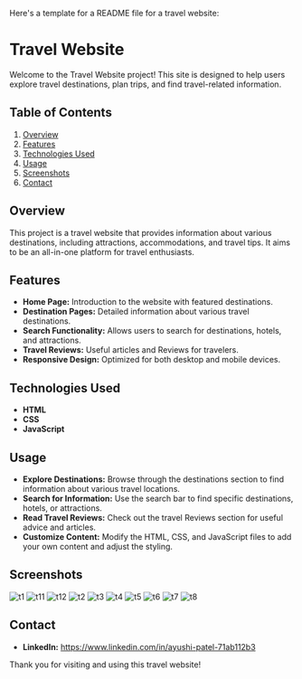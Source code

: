 Here's a template for a README file for a travel website:

# Travel Website

Welcome to the Travel Website project! This site is designed to help users explore travel destinations, plan trips, and find travel-related information.

## Table of Contents

1. [Overview](#overview)
2. [Features](#features)
3. [Technologies Used](#technologies-used)
4. [Usage](#usage)
5. [Screenshots](#screenshots)
6. [Contact](#contact)

## Overview

This project is a travel website that provides information about various destinations, including attractions, accommodations, and travel tips. It aims to be an all-in-one platform for travel enthusiasts.

## Features

- **Home Page:** Introduction to the website with featured destinations.
- **Destination Pages:** Detailed information about various travel destinations.
- **Search Functionality:** Allows users to search for destinations, hotels, and attractions.
- **Travel Reviews:** Useful articles and Reviews for travelers.
- **Responsive Design:** Optimized for both desktop and mobile devices.

## Technologies Used

- **HTML**
- **CSS**
- **JavaScript**

## Usage

- **Explore Destinations:** Browse through the destinations section to find information about various travel locations.
- **Search for Information:** Use the search bar to find specific destinations, hotels, or attractions.
- **Read Travel Reviews:** Check out the travel Reviews section for useful advice and articles.
- **Customize Content:** Modify the HTML, CSS, and JavaScript files to add your own content and adjust the styling.

## Screenshots

![t1](https://github.com/AYUSHI26-02/Travel-Website/assets/173496670/ced54fc6-2a8b-4dd1-b19c-4c825828b5a3)
![t11](https://github.com/AYUSHI26-02/Travel-Website/assets/173496670/82d965e6-9b8e-4cdc-91d0-b58d3308d310)
![t12](https://github.com/AYUSHI26-02/Travel-Website/assets/173496670/27bd4c61-a47a-4228-9b24-99516265fdda)
![t2](https://github.com/AYUSHI26-02/Travel-Website/assets/173496670/18034d06-103d-426a-9bf2-9bc845a3285e)
![t3](https://github.com/AYUSHI26-02/Travel-Website/assets/173496670/8da30f87-4771-4d23-bc97-1ddaf7163e1b)
![t4](https://github.com/AYUSHI26-02/Travel-Website/assets/173496670/400cc19b-adee-4ae9-ac3b-0b51f30fd1c5)
![t5](https://github.com/AYUSHI26-02/Travel-Website/assets/173496670/b4f5e89f-2b84-4958-b13d-07d8da18fb16)
![t6](https://github.com/AYUSHI26-02/Travel-Website/assets/173496670/2c6bf5a4-3238-4c65-b5d7-93047d5b1779)
![t7](https://github.com/AYUSHI26-02/Travel-Website/assets/173496670/22ab9c76-f038-46e0-b618-5418e98e22b5)
![t8](https://github.com/AYUSHI26-02/Travel-Website/assets/173496670/3665e053-2d3a-483f-8ae7-15b5e76f69cc)

## Contact

- **LinkedIn:** https://www.linkedin.com/in/ayushi-patel-71ab112b3

Thank you for visiting and using this travel website!
